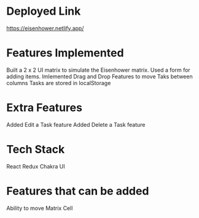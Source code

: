 # Deployed Link
https://eisenhower.netlify.app/

# Features Implemented
Built a 2 x 2 UI matrix to simulate the Eisenhower matrix.
Used a form for adding items.
Imlemented Drag and Drop Features to move Taks between columns
Tasks are stored in localStorage

# Extra Features
Added Edit a Task feature
Added Delete a Task feature

# Tech Stack
React
Redux
Chakra UI

# Features that can be added
Ability to move Matrix Cell
